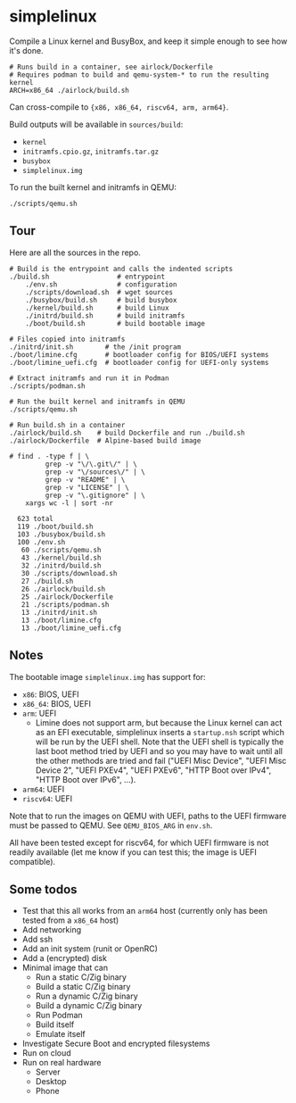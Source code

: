 # simplelinux

Compile a Linux kernel and BusyBox, and keep it simple enough to see how it's
done.

```
# Runs build in a container, see airlock/Dockerfile
# Requires podman to build and qemu-system-* to run the resulting kernel
ARCH=x86_64 ./airlock/build.sh
```

Can cross-compile to `{x86, x86_64, riscv64, arm, arm64}`.

Build outputs will be available in `sources/build`:
* `kernel`
* `initramfs.cpio.gz`, `initramfs.tar.gz`
* `busybox`
* `simplelinux.img`

To run the built kernel and initramfs in QEMU:

```
./scripts/qemu.sh
```

## Tour

Here are all the sources in the repo.

```
# Build is the entrypoint and calls the indented scripts
./build.sh                 # entrypoint
    ./env.sh               # configuration
    ./scripts/download.sh  # wget sources
    ./busybox/build.sh     # build busybox
    ./kernel/build.sh      # build Linux
    ./initrd/build.sh      # build initramfs
    ./boot/build.sh        # build bootable image

# Files copied into initramfs
./initrd/init.sh        # the /init program
./boot/limine.cfg       # bootloader config for BIOS/UEFI systems
./boot/limine_uefi.cfg  # bootloader config for UEFI-only systems

# Extract initramfs and run it in Podman
./scripts/podman.sh

# Run the built kernel and initramfs in QEMU
./scripts/qemu.sh

# Run build.sh in a container
./airlock/build.sh    # build Dockerfile and run ./build.sh
./airlock/Dockerfile  # Alpine-based build image
```

```
# find . -type f | \
         grep -v "\/\.git\/" | \
         grep -v "\/sources\/" | \
         grep -v "README" | \
         grep -v "LICENSE" | \
         grep -v "\.gitignore" | \
    xargs wc -l | sort -nr

  623 total
  119 ./boot/build.sh
  103 ./busybox/build.sh
  100 ./env.sh
   60 ./scripts/qemu.sh
   43 ./kernel/build.sh
   32 ./initrd/build.sh
   30 ./scripts/download.sh
   27 ./build.sh
   26 ./airlock/build.sh
   25 ./airlock/Dockerfile
   21 ./scripts/podman.sh
   13 ./initrd/init.sh
   13 ./boot/limine.cfg
   13 ./boot/limine_uefi.cfg
```

## Notes

The bootable image `simplelinux.img` has support for:
* `x86`: BIOS, UEFI
* `x86_64`: BIOS, UEFI
* `arm`: UEFI
  * Limine does not support arm, but because the Linux kernel can act as an
    EFI executable, simplelinux inserts a `startup.nsh` script which will be
    run by the UEFI shell. Note that the UEFI shell is typically the last boot
    method tried by UEFI and so you may have to wait until all the other methods
    are tried and fail ("UEFI Misc Device", "UEFI Misc Device 2", "UEFI PXEv4",
    "UEFI PXEv6", "HTTP Boot over IPv4", "HTTP Boot over IPv6", ...).
* `arm64`: UEFI
* `riscv64`: UEFI

Note that to run the images on QEMU with UEFI, paths to the UEFI firmware must
be passed to QEMU. See `QEMU_BIOS_ARG` in `env.sh`.

All have been tested except for riscv64, for which UEFI firmware is not readily
available (let me know if you can test this; the image is UEFI compatible).

## Some todos

* Test that this all works from an `arm64` host (currently only has been tested
  from a `x86_64` host)
* Add networking
* Add ssh
* Add an init system (runit or OpenRC)
* Add a (encrypted) disk
* Minimal image that can
  * Run a static C/Zig binary
  * Build a static C/Zig binary
  * Run a dynamic C/Zig binary
  * Build a dynamic C/Zig binary
  * Run Podman
  * Build itself
  * Emulate itself
* Investigate Secure Boot and encrypted filesystems
* Run on cloud
* Run on real hardware
  * Server
  * Desktop
  * Phone
